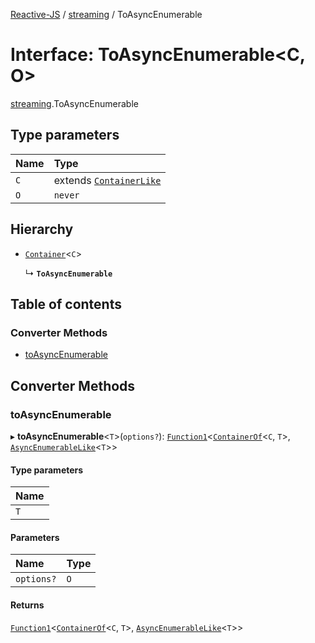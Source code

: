 [Reactive-JS](../README.md) / [streaming](../modules/streaming.md) / ToAsyncEnumerable

# Interface: ToAsyncEnumerable<C, O\>

[streaming](../modules/streaming.md).ToAsyncEnumerable

## Type parameters

| Name | Type |
| :------ | :------ |
| `C` | extends [`ContainerLike`](containers.ContainerLike.md) |
| `O` | `never` |

## Hierarchy

- [`Container`](containers.Container.md)<`C`\>

  ↳ **`ToAsyncEnumerable`**

## Table of contents

### Converter Methods

- [toAsyncEnumerable](streaming.ToAsyncEnumerable.md#toasyncenumerable)

## Converter Methods

### toAsyncEnumerable

▸ **toAsyncEnumerable**<`T`\>(`options?`): [`Function1`](../modules/functions.md#function1)<[`ContainerOf`](../modules/containers.md#containerof)<`C`, `T`\>, [`AsyncEnumerableLike`](streaming.AsyncEnumerableLike.md)<`T`\>\>

#### Type parameters

| Name |
| :------ |
| `T` |

#### Parameters

| Name | Type |
| :------ | :------ |
| `options?` | `O` |

#### Returns

[`Function1`](../modules/functions.md#function1)<[`ContainerOf`](../modules/containers.md#containerof)<`C`, `T`\>, [`AsyncEnumerableLike`](streaming.AsyncEnumerableLike.md)<`T`\>\>
